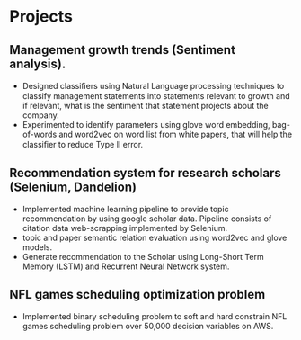 # Projects

## Management growth trends (Sentiment analysis).
* Designed classiﬁers using Natural Language processing techniques to classify management statements into statements relevant to growth and if relevant, what is the sentiment that statement projects about the company.
* Experimented to identify parameters using glove word embedding, bag-of-words and word2vec on word list from white papers, that will help the classiﬁer to reduce Type II error.

## Recommendation system for research scholars (Selenium, Dandelion)
* Implemented machine learning pipeline to provide topic recommendation by using google scholar data. Pipeline consists of citation data web-scrapping implemented by Selenium.
* topic and paper semantic relation evaluation using word2vec and glove models.
* Generate recommendation to the Scholar using Long-Short Term Memory (LSTM) and Recurrent Neural Network system.

## NFL games scheduling optimization problem
* Implemented binary scheduling problem to soft and hard constrain NFL games scheduling problem over 50,000 decision variables on AWS.

